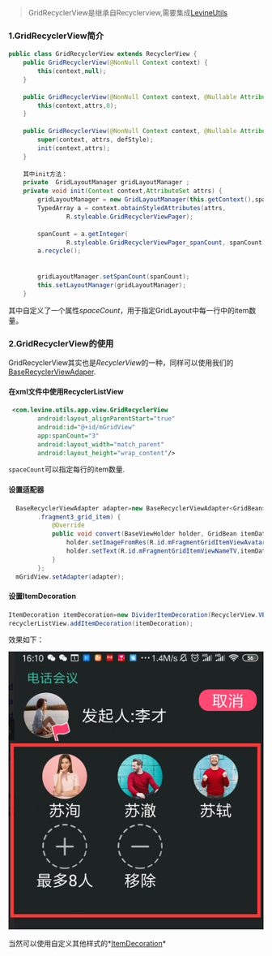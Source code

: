 >  GridRecyclerView是继承自Recyclerview,需要集成[LevineUtils](/zh-cn/Android/LevineUtils/README)

### 1.GridRecyclerView简介

```java
public class GridRecyclerView extends RecyclerView {
    public GridRecyclerView(@NonNull Context context) {
        this(context,null);
    }

    public GridRecyclerView(@NonNull Context context, @Nullable AttributeSet attrs) {
        this(context,attrs,0);
    }

    public GridRecyclerView(@NonNull Context context, @Nullable AttributeSet attrs, int defStyle) {
        super(context, attrs, defStyle);
        init(context,attrs);
    }
    
    其中init方法：
    private  GridLayoutManager gridLayoutManager ;
    private void init(Context context,AttributeSet attrs) {
        gridLayoutManager = new GridLayoutManager(this.getContext(),spanCount);
        TypedArray a = context.obtainStyledAttributes(attrs,
                R.styleable.GridRecyclerViewPager);

        spanCount = a.getInteger(
                R.styleable.GridRecyclerViewPager_spanCount, spanCount);// 默认为每行3个
        a.recycle();


        gridLayoutManager.setSpanCount(spanCount);
        this.setLayoutManager(gridLayoutManager);
    }
```

其中自定义了一个属性*spaceCount*，用于指定GridLayout中每一行中的item数量。

### 2.GridRecyclerView的使用

GridRecyclerView其实也是*RecyclerView*的一种，同样可以使用我们的[BaseRecyclerViewAdaper](/zh-cn/Android/LevineUtils/BaseRecyclerViewAdapter万能适配器).

#### 在xml文件中使用RecyclerListView

```xml
 <com.levine.utils.app.view.GridRecyclerView
        android:layout_alignParentStart="true"
        android:id="@+id/mGridView"
        app:spanCount="3"
        android:layout_width="match_parent"
        android:layout_height="wrap_content"/>
```

```spaceCount```可以指定每行的item数量.

#### 设置适配器

```java
  BaseRecyclerViewAdapter adapter=new BaseRecyclerViewAdapter<GridBean>(list,getContext(),R.layout
        .fragment3_grid_item) {
            @Override
            public void convert(BaseViewHolder holder, GridBean itemData) {
                holder.setImageFromRes(R.id.mFragmentGridItemViewAvatarIV,itemData.getAvatar());
                holder.setText(R.id.mFragmentGridItemViewNameTV,itemData.getName());
            }
        };
  mGridView.setAdapter(adapter);
```

#### 设置ItemDecoration

```java
ItemDecoration itemDecoration=new DividerItemDecoration(RecyclerView.VERTICAL);
recyclerListView.addItemDecoration(itemDecoration);
```

效果如下：

![gridview](../../../_media/imgs/gridview.png)

当然可以使用自定义其他样式的*[ItemDecoration](/zh-cn/Android/LevineUtils/ItemDecoration)*